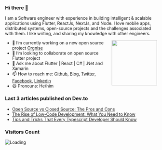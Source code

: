 ### Hi there 👋

I am a Software engineer with experience in building intelligent & scalable applications using Flutter, ReactJs, NextJs, and Node.
I love mobile apps, distributed systems, open-source projects and the challenges associated with them.
I like writing, and sharing my knowledge with other engineers.

<img align ="right" src = "https://github.com/TheAlphamerc/TheAlphamerc/assets/37103237/71528b45-2d50-4b5c-a5dc-67ba5242617a" width="150" height="150">



- 🔭 I’m currently working on a new open source project [Orgnise](https://github.com/orgnise/webapp)
- 👯 I’m looking to collaborate on open source Flutter project 
- 💬 Ask me about Flutter | React | C# | .Net and Xamarin
- 📫 How to reach me: [Github](https://github.com/TheAlphamerc), [Blog](https://dev.to/thealphamerc), [Twitter](https://twitter.com/TheAlphamerc), [Facebook](https://facebook.com/TheAlphaMerc), [Linkedin](https://www.linkedin.com/in/thealphamerc/)
- 😄 Pronouns:  He/him


<!--START_SECTION:activity-->

<!--END_SECTION:activity-->

### Last 3 articles published on Dev.to
<!-- BLOG-POST-LIST:START -->
- [Open Source vs Closed Source: The Pros and Cons](https://dev.to/thealphamerc/open-source-vs-closed-source-the-pros-and-cons-3ifm)
- [The Rise of Low-Code Development: What You Need to Know](https://dev.to/thealphamerc/the-rise-of-low-code-development-what-you-need-to-know-104e)
- [Tips and Tricks That Every Typescript Developer Should Know](https://dev.to/thealphamerc/tips-and-tricks-that-every-typescript-developer-should-know-e0h)
<!-- BLOG-POST-LIST:END -->

### Visitors Count
<img align="left" src = "https://profile-counter.glitch.me/TheAlphamerc/count.svg" alt ="Loading">
